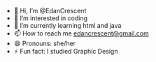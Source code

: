 - 👋 Hi, I’m @EdanCrescent
- 👀 I’m interested in coding
- 🌱 I’m currently learning html and java
- 📫 How to reach me edancrescent@gmail.com
- 😄 Pronouns: she/her
- ⚡ Fun fact: I studied Graphic Design

<!---
EdanCrescent/EdanCrescent is a ✨ special ✨ repository because its `README.md` (this file) appears on your GitHub profile.
You can click the Preview link to take a look at your changes.
--->
